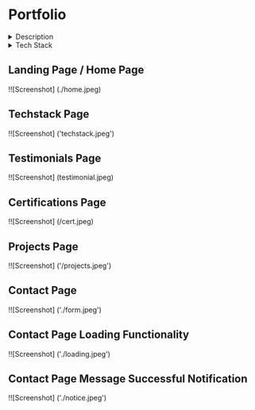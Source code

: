 # Portfolio

<details>
    <summary>Description</summary>
    Portfolio website that shows all my tech stack, testimonials on the Home Page. You can see all my certifications when you navigate to the certifications page.
    All my projects are also displayed on this portfolio and can direct viewers to th corresponding github repository once the project's title has been clicked.
    There is also a contact form that lets viewers input their name, email address, callback number and message they would love to leave for me.
    All the icons located in the footer are accessible to get my information such as: LinkedIn, Github, my resume, my business card. You could also schedule an appointment through calendly, sends me an email using your personal email, or give me a call using one of the icons.
</details>

<details>
    <summary>Tech Stack</summary>
    Javascript ||
    React ||
    Redux ||
    React-Slick ||
    Material UI ||
    EmailJS
</details>

## Landing Page / Home Page
!![Screenshot] (./home.jpeg)

## Techstack Page
!![Screenshot] ('techstack.jpeg')

## Testimonials Page
!![Screenshot] (testimonial.jpeg)

## Certifications Page
!![Screenshot] (/cert.jpeg)

## Projects Page
!![Screenshot] ('/projects.jpeg')

## Contact Page
!![Screenshot] ('./form.jpeg')

## Contact Page Loading Functionality
!![Screenshot] ('./loading.jpeg')

## Contact Page Message Successful Notification
!![Screenshot] ('./notice.jpeg')